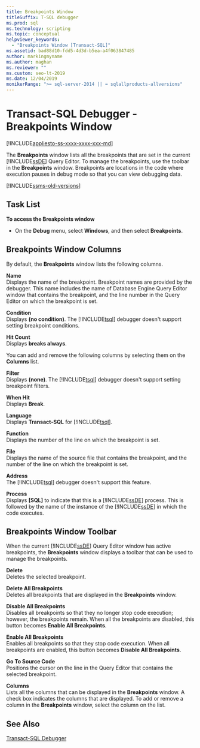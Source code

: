 ```yaml
---
title: Breakpoints Window
titleSuffix: T-SQL debugger
ms.prod: sql
ms.technology: scripting
ms.topic: conceptual
helpviewer_keywords: 
  - "Breakpoints Window [Transact-SQL]"
ms.assetid: bad88d10-fdd5-4d3d-b5ea-a4f063847485
author: markingmyname
ms.author: maghan
ms.reviewer: ""
ms.custom: seo-lt-2019
ms.date: 12/04/2019
monikerRange: ">= sql-server-2014 || = sqlallproducts-allversions"
---
```


# Transact-SQL Debugger - Breakpoints Window

[!INCLUDE[appliesto-ss-xxxx-xxxx-xxx-md](../../includes/appliesto-ss-xxxx-xxxx-xxx-md.md)]

The **Breakpoints** window lists all the breakpoints that are set in the current [!INCLUDE[ssDE](../../includes/ssde-md.md)] Query Editor. To manage the breakpoints, use the toolbar in the **Breakpoints** window. Breakpoints are locations in the code where execution pauses in debug mode so that you can view debugging data.

[!INCLUDE[ssms-old-versions](../../includes/ssms-old-versions.md)]

## Task List

**To access the Breakpoints window**

- On the **Debug** menu, select **Windows**, and then select **Breakpoints**.

## Breakpoints Window Columns

By default, the **Breakpoints** window lists the following columns.  

**Name**  
Displays the name of the breakpoint. Breakpoint names are provided by the debugger. This name includes the name of Database Engine Query Editor window that contains the breakpoint, and the line number in the Query Editor on which the breakpoint is set.  

**Condition**  
Displays **(no condition)**. The [!INCLUDE[tsql](../../includes/tsql-md.md)] debugger doesn't support setting breakpoint conditions.

**Hit Count**  
Displays **breaks always**.

You can add and remove the following columns by selecting them on the **Columns** list.  

**Filter**  
Displays **(none)**. The [!INCLUDE[tsql](../../includes/tsql-md.md)] debugger doesn't support setting breakpoint filters.

**When Hit**  
Displays **Break**.

**Language**  
Displays **Transact-SQL** for [!INCLUDE[tsql](../../includes/tsql-md.md)].  

**Function**  
Displays the number of the line on which the breakpoint is set.  

**File**  
Displays the name of the source file that contains the breakpoint, and the number of the line on which the breakpoint is set.

**Address**  
The [!INCLUDE[tsql](../../includes/tsql-md.md)] debugger doesn't support this feature.  

**Process**  
Displays **[SQL]** to indicate that this is a [!INCLUDE[ssDE](../../includes/ssde-md.md)] process. This is followed by the name of the instance of the [!INCLUDE[ssDE](../../includes/ssde-md.md)] in which the code executes.

## Breakpoints Window Toolbar

When the current [!INCLUDE[ssDE](../../includes/ssde-md.md)] Query Editor window has active breakpoints, the **Breakpoints** window displays a toolbar that can be used to manage the breakpoints.

**Delete**  
Deletes the selected breakpoint.

**Delete All Breakpoints**  
Deletes all breakpoints that are displayed in the **Breakpoints** window.  

**Disable All Breakpoints**  
Disables all breakpoints so that they no longer stop code execution; however, the breakpoints remain. When all the breakpoints are disabled, this button becomes **Enable All Breakpoints**.

**Enable All Breakpoints**  
Enables all breakpoints so that they stop code execution. When all breakpoints are enabled, this button becomes **Disable All Breakpoints**.  

**Go To Source Code**  
Positions the cursor on the line in the Query Editor that contains the selected breakpoint.

**Columns**  
Lists all the columns that can be displayed in the **Breakpoints** window. A check box indicates the columns that are displayed. To add or remove a column in the **Breakpoints** window, select the column on the list.

## See Also

[Transact-SQL Debugger](../../relational-databases/scripting/transact-sql-debugger.md)
